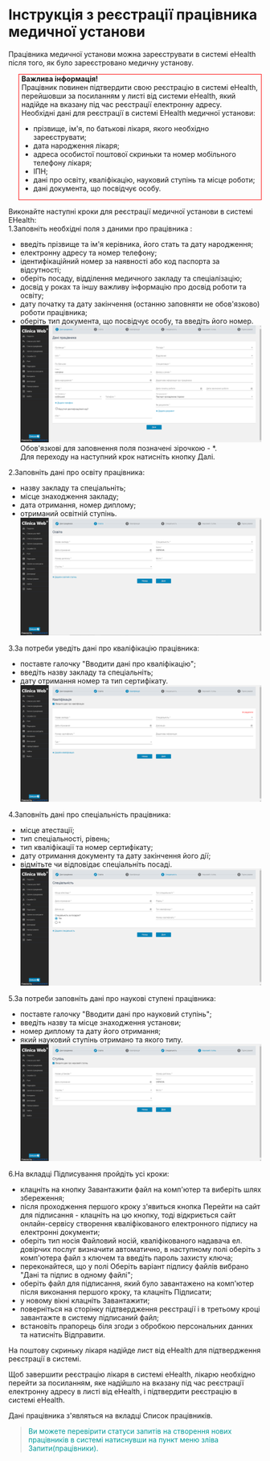 ﻿# Інструкція з реєстрації працівника медичної установи

Працівника медичної установи можна зареєструвати в системі eHealth після того, як було зареєстровано медичну установу.    

<div style="border: 1px solid red; margin-left: 20px; padding-left: 5px">
<b>Важлива інформація!</b>   

<div>Працівник повинен підтвердити свою реєстрацію в системі eHealth, перейшовши за посиланням у листі від системи eHealth, який надійде на вказану під час реєстрації електронну адресу.</div>  

<div>Необхідні дані для реєстрації в системі EHealth медичної установи:   
<ul><li>прізвище, ім'я, по батькові лікаря, якого необхідно зареєструвати;</li>
<li>дата народження лікаря;</li>
<li>адреса особистої поштової скриньки та номер мобільного телефону лікаря;</li>
<li>ІПН;</li>
<li>дані про освіту, кваліфікацію, науковий ступінь та місце роботи;</li>
<li>дані документа, що посвідчує особу.</li></ul></div></div>   

Виконайте наступні кроки для реєстрації медичної установи в системі EHealth:   
1.Заповніть необхідні поля з даними про працівника :

- введіть прізвище та ім'я керівника, його стать та дату народження; 
- електронну адресу та номер телефону;
- ідентифікаційний номер за наявності або код паспорта за відсутності;
- оберіть посаду, відділення медичного закладу та спеціалізацію;
- досвід у роках та іншу важливу інформацію про  досвід роботи та освіту;
- дату початку та дату закінчення (останню заповняти не обов'язково) роботи працівника;
- оберіть тип документа, що посвідчує особу, та введіть його номер.![](./images/createEmployee/emp1.png)
    Обов'язкові для заповнення поля позначені зірочкою - *.   
    Для переходу на наступний крок натисніть кнопку Далі.

2.Заповніть дані про освіту працівника:

- назву закладу та спеціальніть;
- місце знаходження закладу;
- дата отримання, номер диплому;
- отриманий освітній ступінь.![](./images/createEmployee/emp2.png)

3.За потреби уведіть дані про кваліфікацію працівника:

- поставте галочку "Вводити дані про кваліфікацію";
- введіть назву закладу та спеціальніть;
- дату отримання номер та тип сертифікату.![](./images/createEmployee/emp3.png)

4.Заповніть дані про спеціальність працівника:

- місце атестації;
- тип спеціальності, рівень;
- тип кваліфікації та номер сертифікату;
- дату отримання документу та дату закінчення його дії;
- відмітьте чи відповідає спеціальніть посаді.![](./images/createEmployee/emp4.png)


5.За потреби заповніть дані про наукові ступені працівника:

- поставте галочку "Вводити дані про науковий ступінь";
- введіть назву та місце знаходження установи;
- номер диплому та дату його отримання;
- який науковий ступінь отримано та якого типу.![](./images/createEmployee/emp5.png)

6.На вкладці Підписування пройдіть усі кроки:
- клацніть на кнопку Завантажити файл на комп'ютер та виберіть шлях збереження;
- після проходження першого кроку з'явиться кнопка Перейти на сайт для підписання - клацніть на цю кнопку, тоді відкриється сайт онлайн-сервісу створення кваліфікованого електронного підпису на електронні документи;
- оберіть тип носія Файловий носій, кваліфікованого надавача ел. довірчих послуг визначити автоматично, в наступному полі оберіть з комп'ютера файл з ключем та введіть пароль захисту ключа;
- переконайтеся, що у полі Оберіть варіант підпису файлів вибрано "Дані та підпис в одному файлі";
- оберіть файл для підписання, який було завантажено на комп'ютер після виконання першого кроку, та клацніть Підписати;
- у новому вікні клацніть Завантажити;
- поверніться на сторінку підтвердження реєстрації і в третьому кроці завантажте в систему підписаний файл;
- встановіть прапорець біля згоди з обробкою персональних данних та натисніть Відправити.   

На поштову скриньку лікаря надійде лист від eHealth для підтвердження реєстрації в системі.   

Щоб завершити реєстрацію лікаря в системі eHealth, лікарю необхідно перейти за посиланням, яке надійшло на вказану під час реєстрації електронну адресу в листі від eHealth, і підтвердити реєстрацію в системі eHealth.

Дані працівника з'являться на вкладці Список працівників.    

><span style="color: #009999">Ви можете перевірити статуси запитів на створення нових працівників в системі натиснувши на пункт меню зліва Запити(працівники).</span>